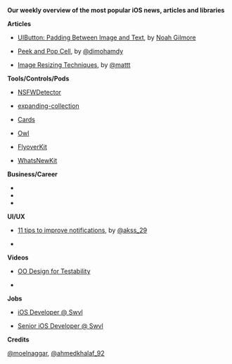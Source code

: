 **Our weekly overview of the most popular iOS news, articles and libraries**


**Articles**

* [UIButton: Padding Between Image and Text](https://noahgilmore.com/blog/uibutton-padding/), by [Noah Gilmore](https://twitter.com/noahsark769)

* [Peek and Pop Cell](https://medium.com/@dimohamdy/peek-and-pop-cell-9ae6f11f9689), by [@dimohamdy](https://twitter.com/dimohamdy)

* [Image Resizing Techniques](https://nshipster.com/image-resizing), by [@mattt](https://twitter.com/mattt)

**Tools/Controls/Pods**

* [NSFWDetector](https://github.com/lovoo/NSFWDetector)

* [expanding-collection](https://github.com/Ramotion/expanding-collection)

* [Cards](https://github.com/PaoloCuscela/Cards)

* [Owl](https://github.com/malcommac/Owl)

* [FlyoverKit](https://github.com/SvenTiigi/FlyoverKit)

* [WhatsNewKit](https://github.com/SvenTiigi/WhatsNewKit)

**Business/Career**

*
*
*

**UI/UX**

* [11 tips to improve notifications](https://blog.prototypr.io/tips-to-improve-notifications-9e13250b3055), by [@akss_29](https://twitter.com/akss_29)

*

**Videos**

* [OO Design for Testability](https://www.youtube.com/watch?v=acjvKJiOvXw)

*


**Jobs**

* [iOS Developer @ Swvl](https://swvl.workable.com/j/718079AB10)

* [Senior iOS Developer @ Swvl](https://swvl.workable.com/j/C68EC5FBBF)

**Credits**
 
[@moelnaggar](https://github.com/MoElnaggar14), [@ahmedkhalaf_92](https://twitter.com/ahmedkhalaf_92)
